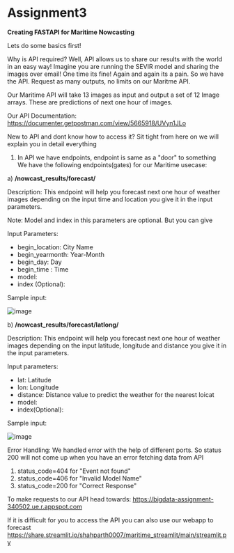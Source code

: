 Assignment3
==============================

**Creating FASTAPI for Maritime Nowcasting**

Lets do some basics first! 

Why is API required?
Well, API allows us to share our results with the world in an easy way!
Imagine you are running the SEVIR model and sharing the images over email! One time its fine! Again and again its a pain.
So we have the API. Request as many outputs, no limits on our Maritme API.

Our Maritime API will take 13 images as input and output a set of 12 Image arrays. These are predictions of next one hour of images.

Our API Documentation: https://documenter.getpostman.com/view/5665918/UVyn1JLo

New to API and dont know how to access it? Sit tight from here on we will explain you in detail everything

1) In API we have endpoints, endpoint is same as a "door" to something
We have the following endpoints(gates) for our Maritime usecase:

a) **/nowcast_results/forecast/**

Description: This endpoint will help you forecast next one hour of weather images depending on the input time and location you give it in the input parameters.

Note: Model and index in this parameters are optional. But you can give 

Input Parameters: 
- begin_location: City Name
- begin_yearmonth: Year-Month
- begin_day: Day
- begin_time : Time
- model: 
- index (Optional):
    
 Sample input:
 
 ![image](https://user-images.githubusercontent.com/78776808/160180751-9b040734-1136-4edc-9716-2057ec9091cc.png)


b) **/nowcast_results/forecast/latlong/**

Description: This endpoint will help you forecast next one hour of weather images depending on the input latitude, longitude and distance you give it in the input parameters.

Input parameters:
- lat: Latitude
- lon: Longitude
- distance: Distance value to predict the weather for the nearest loicat
- model:
- index(Optional): 

Sample input: 

![image](https://user-images.githubusercontent.com/78776808/160180937-b192ced4-0073-404c-82be-6641b7e5a3d6.png)


Error Handling:
We handled error with the help of different ports. So status 200 will not come up when you have an error fetching data from API
1) status_code=404 for "Event not found"
2) status_code=406 for "Invalid Model Name"
3) status_code=200 for "Correct Response"

    
To make requests to our API head towards: https://bigdata-assignment-340502.ue.r.appspot.com

If it is difficult for you to access the API you can also use our webapp to forecast
https://share.streamlit.io/shahparth0007/maritime_streamlit/main/streamlit.py
